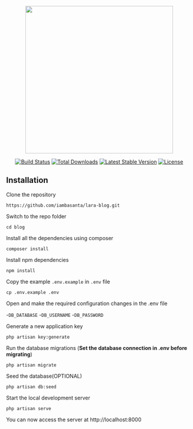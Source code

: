 <p align="center"><a href="https://laravel.com" target="_blank"><img src="https://raw.githubusercontent.com/laravel/art/master/logo-lockup/5%20SVG/2%20CMYK/1%20Full%20Color/laravel-logolockup-cmyk-red.svg" width="400"></a></p>

<p align="center">
<a href="https://travis-ci.org/laravel/framework"><img src="https://travis-ci.org/laravel/framework.svg" alt="Build Status"></a>
<a href="https://packagist.org/packages/laravel/framework"><img src="https://img.shields.io/packagist/dt/laravel/framework" alt="Total Downloads"></a>
<a href="https://packagist.org/packages/laravel/framework"><img src="https://img.shields.io/packagist/v/laravel/framework" alt="Latest Stable Version"></a>
<a href="https://packagist.org/packages/laravel/framework"><img src="https://img.shields.io/packagist/l/laravel/framework" alt="License"></a>
</p>

## Installation

Clone the repository

    https://github.com/iambasanta/lara-blog.git

Switch to the repo folder

    cd blog

Install all the dependencies using composer

    composer install

Install npm dependencies

    npm install

Copy the example `.env.example` in `.env` file

    cp .env.example .env

Open and make the required configuration changes in the .env file

-`DB_DATABASE` -`DB_USERNAME` -`DB_PASSWORD`

Generate a new application key

    php artisan key:generate

Run the database migrations (**Set the database connection in .env before migrating**)

    php artisan migrate

Seed the database(OPTIONAL)

    php artisan db:seed

Start the local development server

    php artisan serve

You can now access the server at http://localhost:8000
